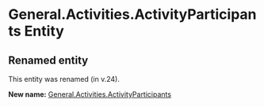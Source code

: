 # General.Activities.ActivityParticipants Entity

## Renamed entity

This entity was renamed (in v.24).

**New name:** [General.Activities.ActivityParticipants](General.Activities.ActivityParticipants.md)
